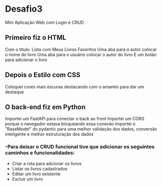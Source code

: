 # Desafio3
Mini Aplicação Web com Login e CRUD

## Primeiro fiz o HTML
Com o título: Lista com Meus Livros Favoritos
Uma aba para o autor colocar o nome do livro
Uma aba para o usuário colocar o autor do livro
E um botão para adicionar o livro

## Depois o Estilo com CSS
Coloquei cores mais escuras destacando com o amarelo para dar um destaque

## O back-end fiz em Python
Importei um FastAPI para conectar o back ao front
Importei um CORS porque o navegador estava bloqueando essa conexão
Importei o "BaseModel" do pydantic para uma melhor validação dos dados,
conversão inteligente e melhor estruturação dos dados

### -Para deixar o CRUD funcional tive que adicionar os seguintes caminhos e funcionalidades:
- Criar a rota para adcionar os livros
- Listar os livros cadastrados
- Editar um livro existente
- Excluir um livro
